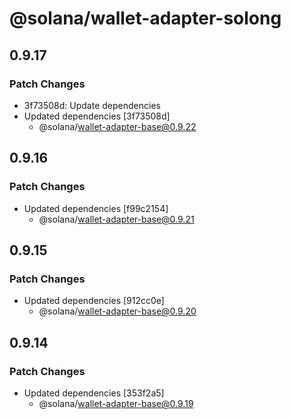 # @solana/wallet-adapter-solong

## 0.9.17

### Patch Changes

-   3f73508d: Update dependencies
-   Updated dependencies [3f73508d]
    -   @solana/wallet-adapter-base@0.9.22

## 0.9.16

### Patch Changes

-   Updated dependencies [f99c2154]
    -   @solana/wallet-adapter-base@0.9.21

## 0.9.15

### Patch Changes

-   Updated dependencies [912cc0e]
    -   @solana/wallet-adapter-base@0.9.20

## 0.9.14

### Patch Changes

-   Updated dependencies [353f2a5]
    -   @solana/wallet-adapter-base@0.9.19
